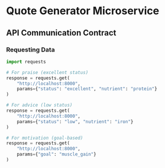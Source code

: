 # Quote Generator Microservice

## API Communication Contract

### Requesting Data
```python
import requests

# For praise (excellent status)
response = requests.get(
    "http://localhost:8000",
    params={"status": "excellent", "nutrient": "protein"}
)

# For advice (low status)
response = requests.get(
    "http://localhost:8000", 
    params={"status": "low", "nutrient": "iron"}
)

# For motivation (goal-based)
response = requests.get(
    "http://localhost:8000",
    params={"goal": "muscle_gain"}
)
